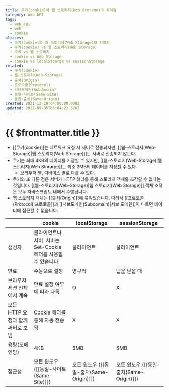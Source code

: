 ```yaml
---
title: 쿠키(cookie)와 웹 스토리지(Web Storage)의 차이점
category: Web API
tags:
  - web_api
  - web
  - cookie
aliases:
  - 쿠키(cookie)와 웹 스토리지(Web Storage)의 차이점
  - 쿠키(cookie) vs 웹 스토리지(Web Storage)
  - 쿠키 vs 웹 스토리지
  - cookie vs Web Storage
  - cookie vs localStoarge vs sessionStorage
related:
  - 쿠키(cookie)
  - 웹-스토리지(Web-Storage)
  - 출처(Origin)
  - 프로토콜(Protocol)
  - 서브도메인(Subdomain)
  - 동일-사이트(Same-Site)
  - 동일-출처(Same-Origin)
created: 2021-12-30T04:06:00.000Z
updated: 2022-09-05T05:04:22.326Z
---
```


# {{ $frontmatter.title }}

- [[쿠키(cookie)]]는 네트워크 요청 시 서버로 전송되지만, [[웹-스토리지(Web-Storage)|웹 스토리지(Web Storage)]]는 서버로 전송되지 않는다.
- 쿠키는 최대 4KB의 데이터를 저장할 수 있지만, [[웹-스토리지(Web-Storage)|웹 스토리지(Web Storage)]]는 최소 2MB의 데이터를 저장할 수 있다.
  - 브라우저 별, 디바이스 별로 다를 수 있다.
- 쿠키와 또 다른 점은 서버가 HTTP 헤더를 통해 스토리지 객체를 조작할 수 없다는 것입니다. [[웹-스토리지(Web-Storage)|웹 스토리지(Web Storage)]] 객체 조작은 모두 자바스크립트 내에서 수행됩니다.
- 웹 스토리지 객체는 [[출처(Origin)]]에 묶여있습니다. 따라서 [[프로토콜(Protocol)|프로토콜]]과 [[서브도메인(Subdomain)|서브 도메인]]이 다르면 데이터에 접근할 수 없습니다.

|                                   | cookie                                                          | localStorage                             | sessionStorage                           |
| --------------------------------- | --------------------------------------------------------------- | ---------------------------------------- | ---------------------------------------- |
| 생성자                            | 클라이언트나 서버. 서버는 Set-Cookie 헤더를 사용할 수 있습니다. | 클라이언트                               | 클라이언트                               |
| 만료                              | 수동으로 설정                                                   | 영구적                                   | 탭을 닫을 때                             |
| 브라우저 세션 전체에서 계속       | 만료 설정 여부에 따라 다름                                      | O                                        | X                                        |
| 모든 HTTP 요청과 함께 써버로 보냄 | Cookie 헤더를 통해 자동 전송 됨                                 | X                                        | X                                        |
| 용량(도메인당)                    | 4KB                                                             | 5MB                                      | 5MB                                      |
| 접근성                            | 모든 윈도우 ([[동일-사이트(Same-Site)]])                        | 모든 윈도우 ([[동일-출처(Same-Origin)]]) | 모든 윈도우 ([[동일-출처(Same-Origin)]]) |
